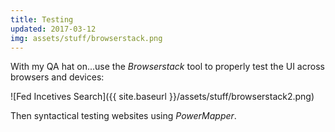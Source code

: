 ```yaml
---
title: Testing
updated: 2017-03-12
img: assets/stuff/browserstack.png
---
```


With my QA hat on...use the *Browserstack* tool to properly test the UI across browsers and devices:

![Fed Incetives Search]({{ site.baseurl }}/assets/stuff/browserstack2.png)

Then syntactical testing websites using *PowerMapper*. 
